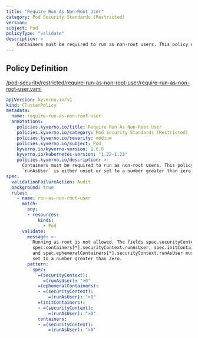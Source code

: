 ```yaml
---
title: "Require Run As Non-Root User"
category: Pod Security Standards (Restricted)
version: 
subject: Pod
policyType: "validate"
description: >
    Containers must be required to run as non-root users. This policy ensures `runAsUser` is either unset or set to a number greater than zero.
---
```


## Policy Definition
<a href="https://github.com/kyverno/policies/raw/main//pod-security/restricted/require-run-as-non-root-user/require-run-as-non-root-user.yaml" target="-blank">/pod-security/restricted/require-run-as-non-root-user/require-run-as-non-root-user.yaml</a>

```yaml
apiVersion: kyverno.io/v1
kind: ClusterPolicy
metadata:
  name: require-run-as-non-root-user
  annotations:
    policies.kyverno.io/title: Require Run As Non-Root User
    policies.kyverno.io/category: Pod Security Standards (Restricted)
    policies.kyverno.io/severity: medium
    policies.kyverno.io/subject: Pod
    kyverno.io/kyverno-version: 1.6.0
    kyverno.io/kubernetes-version: "1.22-1.23"
    policies.kyverno.io/description: >-
      Containers must be required to run as non-root users. This policy ensures
      `runAsUser` is either unset or set to a number greater than zero.
spec:
  validationFailureAction: Audit
  background: true
  rules:
    - name: run-as-non-root-user
      match:
        any:
        - resources:
            kinds:
              - Pod
      validate:
        message: >-
          Running as root is not allowed. The fields spec.securityContext.runAsUser,
          spec.containers[*].securityContext.runAsUser, spec.initContainers[*].securityContext.runAsUser,
          and spec.ephemeralContainers[*].securityContext.runAsUser must be unset or
          set to a number greater than zero.
        pattern:
          spec:
            =(securityContext):
              =(runAsUser): ">0"
            =(ephemeralContainers):
            - =(securityContext):
                =(runAsUser): ">0"
            =(initContainers):
            - =(securityContext):
                =(runAsUser): ">0"
            containers:
            - =(securityContext):
                =(runAsUser): ">0"

```
